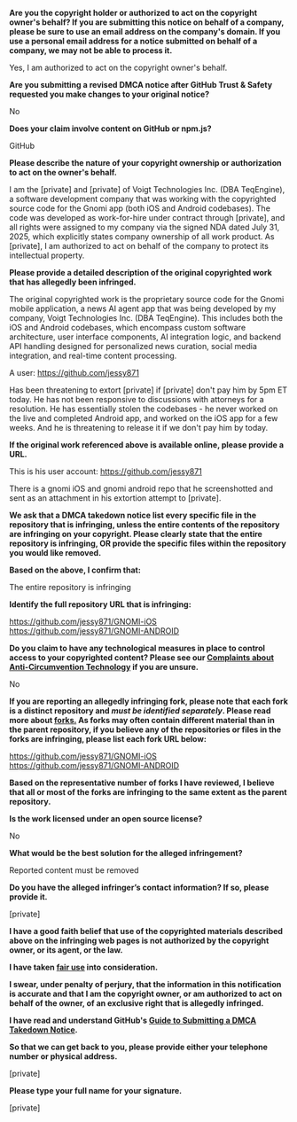 **Are you the copyright holder or authorized to act on the copyright owner's behalf? If you are submitting this notice on behalf of a company, please be sure to use an email address on the company's domain. If you use a personal email address for a notice submitted on behalf of a company, we may not be able to process it.**

Yes, I am authorized to act on the copyright owner's behalf.

**Are you submitting a revised DMCA notice after GitHub Trust & Safety requested you make changes to your original notice?**

No

**Does your claim involve content on GitHub or npm.js?**

GitHub

**Please describe the nature of your copyright ownership or authorization to act on the owner's behalf.**

I am the [private] and [private] of Voigt Technologies Inc. (DBA TeqEngine), a software development company that was working with the copyrighted source code for the Gnomi app (both iOS and Android codebases). The code was developed as work-for-hire under contract through [private], and all rights were assigned to my company via the signed NDA dated July 31, 2025, which explicitly states company ownership of all work product. As [private], I am authorized to act on behalf of the company to protect its intellectual property.

**Please provide a detailed description of the original copyrighted work that has allegedly been infringed.**

The original copyrighted work is the proprietary source code for the Gnomi mobile application, a news AI agent app that was being developed by my company, Voigt Technologies Inc. (DBA TeqEngine). This includes both the iOS and Android codebases, which encompass custom software architecture, user interface components, AI integration logic, and backend API handling designed for personalized news curation, social media integration, and real-time content processing.

A user: https://github.com/jessy871

Has been threatening to extort [private] if [private] don't pay him by 5pm ET today. He has not been responsive to discussions with attorneys for a resolution. He has essentially stolen the codebases - he never worked on the live and completed Android app, and worked on the iOS app for a few weeks. And he is threatening to release it if we don't pay him by today.

**If the original work referenced above is available online, please provide a URL.**

This is his user account: https://github.com/jessy871

There is a gnomi iOS and gnomi android repo that he screenshotted and sent as an attachment in his extortion attempt to [private].

**We ask that a DMCA takedown notice list every specific file in the repository that is infringing, unless the entire contents of the repository are infringing on your copyright. Please clearly state that the entire repository is infringing, OR provide the specific files within the repository you would like removed.**

**Based on the above, I confirm that:**

The entire repository is infringing

**Identify the full repository URL that is infringing:**

https://github.com/jessy871/GNOMI-iOS  
https://github.com/jessy871/GNOMI-ANDROID

**Do you claim to have any technological measures in place to control access to your copyrighted content? Please see our <a href="https://docs.github.com/articles/guide-to-submitting-a-dmca-takedown-notice#complaints-about-anti-circumvention-technology">Complaints about Anti-Circumvention Technology</a> if you are unsure.**

No

**If you are reporting an allegedly infringing fork, please note that each fork is a distinct repository and <i>must be identified separately</i>. Please read more about <a href="https://docs.github.com/articles/dmca-takedown-policy#b-what-about-forks-or-whats-a-fork">forks.</a> As forks may often contain different material than in the parent repository, if you believe any of the repositories or files in the forks are infringing, please list each fork URL below:**

https://github.com/jessy871/GNOMI-iOS  
https://github.com/jessy871/GNOMI-ANDROID

**Based on the representative number of forks I have reviewed, I believe that all or most of the forks are infringing to the same extent as the parent repository.**

**Is the work licensed under an open source license?**

No

**What would be the best solution for the alleged infringement?**

Reported content must be removed

**Do you have the alleged infringer’s contact information? If so, please provide it.**

[private]

**I have a good faith belief that use of the copyrighted materials described above on the infringing web pages is not authorized by the copyright owner, or its agent, or the law.**

**I have taken <a href="https://www.lumendatabase.org/topics/22">fair use</a> into consideration.**

**I swear, under penalty of perjury, that the information in this notification is accurate and that I am the copyright owner, or am authorized to act on behalf of the owner, of an exclusive right that is allegedly infringed.**

**I have read and understand GitHub's <a href="https://docs.github.com/articles/guide-to-submitting-a-dmca-takedown-notice/">Guide to Submitting a DMCA Takedown Notice</a>.**

**So that we can get back to you, please provide either your telephone number or physical address.**

[private]

**Please type your full name for your signature.**

[private]
